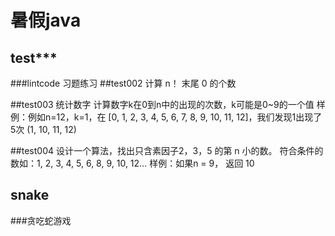 暑假java
========

test***   
-------
###lintcode 习题练习
##test002
计算  n！ 末尾 0 的个数

##test003
 统计数字
计算数字k在0到n中的出现的次数，k可能是0~9的一个值
样例：例如n=12，k=1，在 [0, 1, 2, 3, 4, 5, 6, 7, 8, 9, 10, 11, 12]，我们发现1出现了5次 (1, 10, 11, 12)

##test004
设计一个算法，找出只含素因子2，3，5 的第 n 小的数。
符合条件的数如：1, 2, 3, 4, 5, 6, 8, 9, 10, 12...
样例：如果n = 9， 返回 10

snake
------
###贪吃蛇游戏

